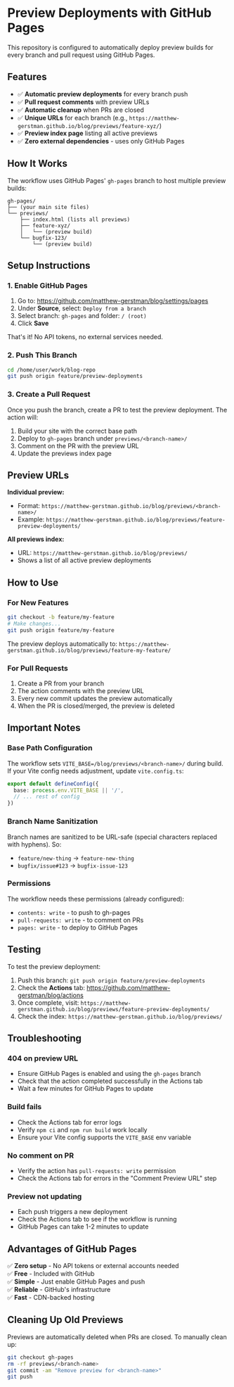# Preview Deployments with GitHub Pages

This repository is configured to automatically deploy preview builds for every branch and pull request using GitHub Pages.

## Features

- ✅ **Automatic preview deployments** for every branch push
- ✅ **Pull request comments** with preview URLs
- ✅ **Automatic cleanup** when PRs are closed
- ✅ **Unique URLs** for each branch (e.g., `https://matthew-gerstman.github.io/blog/previews/feature-xyz/`)
- ✅ **Preview index page** listing all active previews
- ✅ **Zero external dependencies** - uses only GitHub Pages

## How It Works

The workflow uses GitHub Pages' `gh-pages` branch to host multiple preview builds:

```
gh-pages/
├── (your main site files)
└── previews/
    ├── index.html (lists all previews)
    ├── feature-xyz/
    │   └── (preview build)
    └── bugfix-123/
        └── (preview build)
```

## Setup Instructions

### 1. Enable GitHub Pages

1. Go to: https://github.com/matthew-gerstman/blog/settings/pages
2. Under **Source**, select: `Deploy from a branch`
3. Select branch: `gh-pages` and folder: `/ (root)`
4. Click **Save**

That's it! No API tokens, no external services needed.

### 2. Push This Branch

```bash
cd /home/user/work/blog-repo
git push origin feature/preview-deployments
```

### 3. Create a Pull Request

Once you push the branch, create a PR to test the preview deployment. The action will:
1. Build your site with the correct base path
2. Deploy to `gh-pages` branch under `previews/<branch-name>/`
3. Comment on the PR with the preview URL
4. Update the previews index page

## Preview URLs

**Individual preview:**
- Format: `https://matthew-gerstman.github.io/blog/previews/<branch-name>/`
- Example: `https://matthew-gerstman.github.io/blog/previews/feature-preview-deployments/`

**All previews index:**
- URL: `https://matthew-gerstman.github.io/blog/previews/`
- Shows a list of all active preview deployments

## How to Use

### For New Features

```bash
git checkout -b feature/my-feature
# Make changes...
git push origin feature/my-feature
```

The preview deploys automatically to:
`https://matthew-gerstman.github.io/blog/previews/feature-my-feature/`

### For Pull Requests

1. Create a PR from your branch
2. The action comments with the preview URL
3. Every new commit updates the preview automatically
4. When the PR is closed/merged, the preview is deleted

## Important Notes

### Base Path Configuration

The workflow sets `VITE_BASE=/blog/previews/<branch-name>/` during build. If your Vite config needs adjustment, update `vite.config.ts`:

```typescript
export default defineConfig({
  base: process.env.VITE_BASE || '/',
  // ... rest of config
})
```

### Branch Name Sanitization

Branch names are sanitized to be URL-safe (special characters replaced with hyphens). So:
- `feature/new-thing` → `feature-new-thing`
- `bugfix/issue#123` → `bugfix-issue-123`

### Permissions

The workflow needs these permissions (already configured):
- `contents: write` - to push to gh-pages
- `pull-requests: write` - to comment on PRs
- `pages: write` - to deploy to GitHub Pages

## Testing

To test the preview deployment:

1. Push this branch: `git push origin feature/preview-deployments`
2. Check the **Actions** tab: https://github.com/matthew-gerstman/blog/actions
3. Once complete, visit: `https://matthew-gerstman.github.io/blog/previews/feature-preview-deployments/`
4. Check the index: `https://matthew-gerstman.github.io/blog/previews/`

## Troubleshooting

### 404 on preview URL
- Ensure GitHub Pages is enabled and using the `gh-pages` branch
- Check that the action completed successfully in the Actions tab
- Wait a few minutes for GitHub Pages to update

### Build fails
- Check the Actions tab for error logs
- Verify `npm ci` and `npm run build` work locally
- Ensure your Vite config supports the `VITE_BASE` env variable

### No comment on PR
- Verify the action has `pull-requests: write` permission
- Check the Actions tab for errors in the "Comment Preview URL" step

### Preview not updating
- Each push triggers a new deployment
- Check the Actions tab to see if the workflow is running
- GitHub Pages can take 1-2 minutes to update

## Advantages of GitHub Pages

✅ **Zero setup** - No API tokens or external accounts needed  
✅ **Free** - Included with GitHub  
✅ **Simple** - Just enable GitHub Pages and push  
✅ **Reliable** - GitHub's infrastructure  
✅ **Fast** - CDN-backed hosting  

## Cleaning Up Old Previews

Previews are automatically deleted when PRs are closed. To manually clean up:

```bash
git checkout gh-pages
rm -rf previews/<branch-name>
git commit -am "Remove preview for <branch-name>"
git push
```
